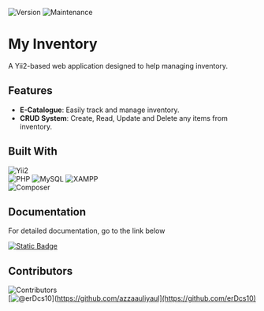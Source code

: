 ![Version](https://img.shields.io/badge/version-0.1.0-blue) ![Maintenance](https://img.shields.io/badge/maintenance-active-brightgreen)  

# My Inventory 

A Yii2-based web application designed to help managing inventory.  

## Features  
- **E-Catalogue**: Easily track and manage inventory.  
- **CRUD System**: Create, Read, Update and Delete any items from inventory.  
  

## Built With  
![Yii2](https://img.shields.io/badge/framework-Yii2-blue?logo=yii)  
![PHP](https://img.shields.io/badge/language-PHP-8892be?logo=php&logoColor=white) 
![MySQL](https://img.shields.io/badge/database-MySQL-00758f?logo=mysql&logoColor=white)
![XAMPP](https://img.shields.io/badge/environtment-XAMPP-orange?logo=xampp)  
![Composer](https://img.shields.io/badge/dependencies-Composer-blue?logo=composer)

## Documentation  
For detailed documentation, go to the link below

[![Static Badge](https://img.shields.io/badge/View_Document-1298ff)](./documentation) 

## Contributors  
![Contributors](https://img.shields.io/github/contributors/erDcs10/My-Inventory)  
[![@erDcs10](https://img.shields.io/badge/GitHub-erDcs10-blue?logo=github&style=flat-square)](https://github.com/azzaauliyaul](https://github.com/erDcs10)  
